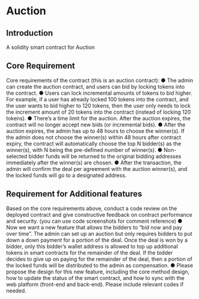 
# Auction

## Introduction

A solidity smart contract for Auction

## Core Requirement

Core requirements of the contract (this is an auction contract):
● The admin can create the auction contract, and users can bid by locking tokens into
the contract.
● Users can lock incremental amounts of tokens to bid higher. For example, if a user
has already locked 100 tokens into the contract, and the user wants to bid higher to
120 tokens, then the user only needs to lock the increment amount of 20 tokens into
the contract (instead of locking 120 tokens).
● There’s a time limit for the auction. After the auction expires, the contract will no
longer accept new bids (or incremental bids).
● After the auction expires, the admin has up to 48 hours to choose the winner(s). If the
admin does not choose the winner(s) within 48 hours after contract expiry, the
contract will automatically choose the top N bidder(s) as the winner(s), with N being
the pre-defined number of winner(s).
● Non-selected bidder funds will be returned to the original bidding addresses
immediately after the winner(s) are chosen.
● After the transaction, the admin will confirm the deal per agreement with the auction
winner(s), and the locked funds will go to a designated address.

## Requirement for Additional features

Based on the core requirements above, conduct a code review on the deployed
contract and give constructive feedback on contract performance and security. (you
can use code screenshots for comment reference)
● Now we want a new feature that allows the bidders to “bid now and pay over time”.
The admin can set up an auction but only requires bidders to put down a down
payment for a portion of the deal. Once the deal is won by a bidder, only this bidder’s
wallet address is allowed to top up additional tokens in smart contracts for the
remainder of the deal. If the bidder decides to give up on paying for the remainder of
the deal, then a portion of the locked funds will be distributed to the admin as
compensation.
● Please propose the design for this new feature, including the core method design,
how to update the status of the smart contract, and how to sync with the web
platform (front-end and back-end). Please include relevant codes if needed.
